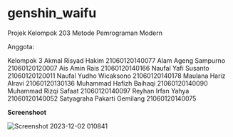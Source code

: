 # genshin_waifu

Projek Kelompok 203 Metode Pemrograman Modern

Anggota:

Kelompok 3
Akmal Risyad Hakim 21060120140077
Alam Ageng Sampurno 21060120120007
Ais Amin Rais 21060120140166
Naufal Yafi Susanto 21060120120011
Naufal Yudho Wicaksono 21060120140178
Maulana Hariz Alravi 21060120130136
Muhammad Hafizh Baihaqi 21060120140090
Muhammad Rizqi Safaat 21060120140097
Reyhan Irfan Yahya 21060120140052
Satyagraha Pakarti Gemilang 21060120140075


**Screenshoot**

![Screenshot 2023-12-02 010841](https://github.com/hafizhb/genshin_waifu/assets/99695296/b2de1b11-d44c-409c-97a2-665c289252ce)
